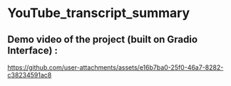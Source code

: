 # YouTube_transcript_summary
## Demo video of the project (built on Gradio Interface) :

 


https://github.com/user-attachments/assets/e16b7ba0-25f0-46a7-8282-c38234591ac8

